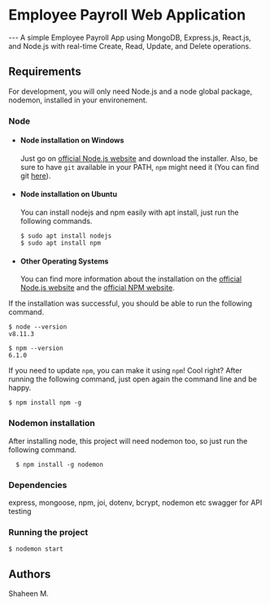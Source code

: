 # Employee Payroll Web Application

--- A simple Employee Payroll App using MongoDB, Express.js, React.js, and Node.js with real-time Create, Read, Update, and Delete operations.

## Requirements

For development, you will only need Node.js and a node global package, nodemon, installed in your environement.

### Node
- #### Node installation on Windows

  Just go on [official Node.js website](https://nodejs.org/) and download the installer.
Also, be sure to have `git` available in your PATH, `npm` might need it (You can find git [here](https://git-scm.com/)).

- #### Node installation on Ubuntu

  You can install nodejs and npm easily with apt install, just run the following commands.

      $ sudo apt install nodejs
      $ sudo apt install npm

- #### Other Operating Systems
  You can find more information about the installation on the [official Node.js website](https://nodejs.org/) and the [official NPM website](https://npmjs.org/).

If the installation was successful, you should be able to run the following command.

    $ node --version
    v8.11.3

    $ npm --version
    6.1.0

If you need to update `npm`, you can make it using `npm`! Cool right? After running the following command, just open again the command line and be happy.

    $ npm install npm -g

###
### Nodemon installation
  After installing node, this project will need nodemon too, so just run the following command.

      $ npm install -g nodemon
### Dependencies
express, mongoose, npm, joi, dotenv, bcrypt, nodemon etc
swagger for API testing

### Running the project

    $ nodemon start

## Authors
  Shaheen M.
  

